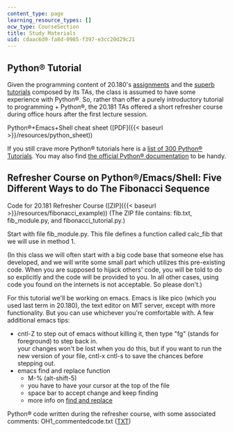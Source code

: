 ```yaml
---
content_type: page
learning_resource_types: []
ocw_type: CourseSection
title: Study Materials
uid: cdaac6d9-fa8d-0985-f397-e3cc20d29c21
---
```


Python® Tutorial
----------------

Given the programming content of 20.180's [assignments](/courses/20-180-biological-engineering-programming-spring-2006/pages/assignments) and the [superb tutorials](/courses/20-180-biological-engineering-programming-spring-2006/pages/study-materials) composed by its TAs, the class is assumed to have some experience with Python®. So, rather than offer a purely introductory tutorial to programming + Python®, the 20.181 TAs offered a short refresher course during office hours after the first lecture session.

Python®+Emacs+Shell cheat sheet ([PDF]({{< baseurl >}}/resources/python_sheet))

If you still crave more Python® tutorials here is a [list of 300 Python® Tutorials](http://www.tutorialized.com/tutorials/Python/1). You may also find [the official Python® documentation](http://docs.python.org/lib/) to be handy.

Refresher Course on Python®/Emacs/Shell: Five Different Ways to do The Fibonacci Sequence
-----------------------------------------------------------------------------------------

Code for 20.181 Refresher Course ([ZIP]({{< baseurl >}}/resources/fibonacci_example)) (The ZIP file contains: fib.txt, fib\_module.py, and fibonacci\_tutorial.py.)

Start with file fib\_module.py. This file defines a function called calc\_fib that we will use in method 1.

(In this class we will often start with a big code base that someone else has developed, and we will write some small part which utilizes this pre-existing code. When you are supposed to hijack others' code, you will be told to do so explicitly and the code will be provided to you. In all other cases, using code you found on the internets is not acceptable. So please don't.)

For this tutorial we'll be working on emacs. Emacs is like pico (which you used last term in 20.180), the text editor on MIT server, except with more functionality. But you can use whichever you're comfortable with. A few additional emacs tips:

*   cntl-Z to step out of emacs without killing it, then type "fg" (stands for foreground) to step back in.  
    your changes won't be lost when you do this, but if you want to run the new version of your file, cntl-x cntl-s to save the chances before stepping out.
*   emacs find and replace function
    *   M-% (alt-shift-5)
    *   you have to have your cursor at the top of the file
    *   space bar to accept change and keep finding
    *   more info on [find and replace](http://kb.iu.edu/data/abdp.html)

Python® code written during the refresher course, with some associated comments: OH1\_commentedcode.txt ([TXT](/courses/biological-engineering/20-181-computation-for-biological-engineers-fall-2006/study-materials/OH1_commentedcode.txt))